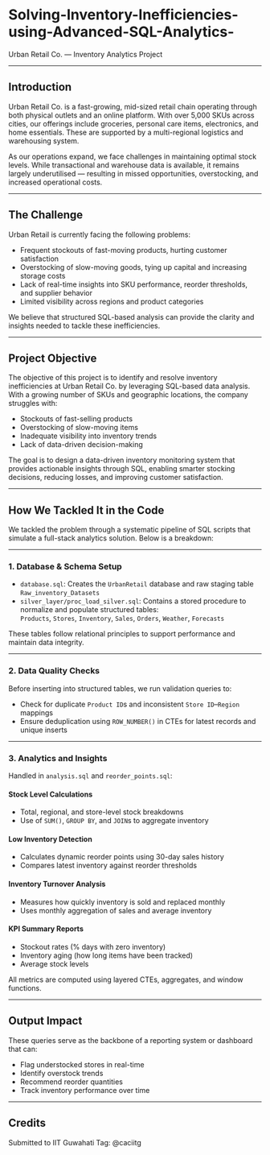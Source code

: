 # Solving-Inventory-Inefficiencies-using-Advanced-SQL-Analytics-
Urban Retail Co. — Inventory Analytics Project

---

## Introduction

Urban Retail Co. is a fast-growing, mid-sized retail chain operating through both physical outlets and an online platform. With over 5,000 SKUs across cities, our offerings include groceries, personal care items, electronics, and home essentials. These are supported by a multi-regional logistics and warehousing system.

As our operations expand, we face challenges in maintaining optimal stock levels. While transactional and warehouse data is available, it remains largely underutilised — resulting in missed opportunities, overstocking, and increased operational costs.

---

## The Challenge

Urban Retail is currently facing the following problems:

- Frequent stockouts of fast-moving products, hurting customer satisfaction  
- Overstocking of slow-moving goods, tying up capital and increasing storage costs  
- Lack of real-time insights into SKU performance, reorder thresholds, and supplier behavior  
- Limited visibility across regions and product categories  

We believe that structured SQL-based analysis can provide the clarity and insights needed to tackle these inefficiencies.

---

## Project Objective

The objective of this project is to identify and resolve inventory inefficiencies at Urban Retail Co. by leveraging SQL-based data analysis. With a growing number of SKUs and geographic locations, the company struggles with:

- Stockouts of fast-selling products  
- Overstocking of slow-moving items  
- Inadequate visibility into inventory trends  
- Lack of data-driven decision-making  

The goal is to design a data-driven inventory monitoring system that provides actionable insights through SQL, enabling smarter stocking decisions, reducing losses, and improving customer satisfaction.

---

## How We Tackled It in the Code

We tackled the problem through a systematic pipeline of SQL scripts that simulate a full-stack analytics solution. Below is a breakdown:

---

### 1. Database & Schema Setup

- `database.sql`: Creates the `UrbanRetail` database and raw staging table `Raw_inventory_Datasets`  
- `silver_layer/proc_load_silver.sql`: Contains a stored procedure to normalize and populate structured tables:  
  `Products`, `Stores`, `Inventory`, `Sales`, `Orders`, `Weather`, `Forecasts`  

These tables follow relational principles to support performance and maintain data integrity.

---

### 2. Data Quality Checks

Before inserting into structured tables, we run validation queries to:

- Check for duplicate `Product ID`s and inconsistent `Store ID`–`Region` mappings  
- Ensure deduplication using `ROW_NUMBER()` in CTEs for latest records and unique inserts  

---

### 3. Analytics and Insights

Handled in `analysis.sql` and `reorder_points.sql`:

#### Stock Level Calculations

- Total, regional, and store-level stock breakdowns  
- Use of `SUM()`, `GROUP BY`, and `JOIN`s to aggregate inventory  

#### Low Inventory Detection

- Calculates dynamic reorder points using 30-day sales history  
- Compares latest inventory against reorder thresholds  

#### Inventory Turnover Analysis

- Measures how quickly inventory is sold and replaced monthly  
- Uses monthly aggregation of sales and average inventory  

#### KPI Summary Reports

- Stockout rates (% days with zero inventory)  
- Inventory aging (how long items have been tracked)  
- Average stock levels  

All metrics are computed using layered CTEs, aggregates, and window functions.

---

## Output Impact

These queries serve as the backbone of a reporting system or dashboard that can:

- Flag understocked stores in real-time  
- Identify overstock trends  
- Recommend reorder quantities  
- Track inventory performance over time  

---

## Credits

Submitted to IIT Guwahati 
Tag: @caciitg
